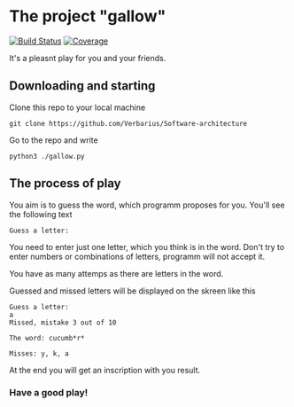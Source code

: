 # The project "gallow"

[![Build Status][travis-badge]][travis-url]
[![Coverage][coverage-image]][coverage-url]

It's a pleasnt play for you and your friends.

## Downloading and starting

Clone this repo to your local machine

```
git clone https://github.com/Verbarius/Software-architecture
```

Go to the repo and write  

```
python3 ./gallow.py
```

## The process of play

You aim is to guess the word, which programm proposes for you. You'll see the following text

```
Guess a letter:
```
You need to enter just one letter, which you think is in the word. Don't try to enter numbers or combinations of letters, programm will not accept it.

You have as many attemps as there are letters in the word.

Guessed and missed letters will be displayed on the skreen like this

```
Guess a letter:
a
Missed, mistake 3 out of 10

The word: cucumb*r*

Misses: y, k, a
```
At the end you will get an inscription with you result.

### Have a good play!

[travis-url]: https://travis-ci.com/github/ChesnovAE/Software-architecture
[travis-badge]: https://travis-ci.com/github/ChesnovAE/Software-architecture?branch=master
[coverage-image]: https://codecov.io/gh/PPPoSD-Tinkoff/greetings/branch/master/graph/badge.svg
[coverage-url]: https://codecov.io/gh/PPPoSD-Tinkoff/greetings